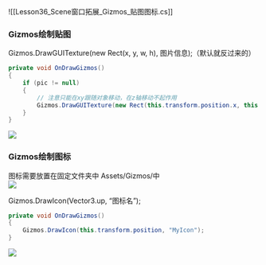 ![[Lesson36_Scene窗口拓展_Gizmos_贴图图标.cs]]

### Gizmos绘制贴图
Gizmos.DrawGUITexture(new Rect(x, y, w, h), 图片信息);（默认就反过来的）
```cs
private void OnDrawGizmos()
{
    if (pic != null)
    {
        // 注意只能在xy跟随对象移动，在z轴移动不起作用
        Gizmos.DrawGUITexture(new Rect(this.transform.position.x, this.transform.position.y, 160, 90), pic);
    }
}
```

![](https://linwentao785293209.github.io/images/%E7%BC%96%E8%BE%91%E5%99%A8%E6%8B%93%E5%B1%95/Unity/%E5%8E%9F%E7%94%9F%E7%BC%96%E8%BE%91%E5%99%A8%E6%8B%93%E5%B1%95/01.%E5%8E%9F%E7%94%9F%E7%BC%96%E8%BE%91%E5%99%A8%E6%8B%93%E5%B1%95%E5%9F%BA%E7%A1%80%E7%9F%A5%E8%AF%86/36.Scene%E7%AA%97%E5%8F%A3%E6%8B%93%E5%B1%95-Gizmos-%E8%B4%B4%E5%9B%BE%E5%9B%BE%E6%A0%87/1.png)

### Gizmos绘制图标
图标需要放置在固定文件夹中 Assets/Gizmos/中  
![](https://linwentao785293209.github.io/images/%E7%BC%96%E8%BE%91%E5%99%A8%E6%8B%93%E5%B1%95/Unity/%E5%8E%9F%E7%94%9F%E7%BC%96%E8%BE%91%E5%99%A8%E6%8B%93%E5%B1%95/01.%E5%8E%9F%E7%94%9F%E7%BC%96%E8%BE%91%E5%99%A8%E6%8B%93%E5%B1%95%E5%9F%BA%E7%A1%80%E7%9F%A5%E8%AF%86/36.Scene%E7%AA%97%E5%8F%A3%E6%8B%93%E5%B1%95-Gizmos-%E8%B4%B4%E5%9B%BE%E5%9B%BE%E6%A0%87/2.png)

Gizmos.DrawIcon(Vector3.up, “图标名”);
```cs
private void OnDrawGizmos()
{
    Gizmos.DrawIcon(this.transform.position, "MyIcon");
}
```

![](https://linwentao785293209.github.io/images/%E7%BC%96%E8%BE%91%E5%99%A8%E6%8B%93%E5%B1%95/Unity/%E5%8E%9F%E7%94%9F%E7%BC%96%E8%BE%91%E5%99%A8%E6%8B%93%E5%B1%95/01.%E5%8E%9F%E7%94%9F%E7%BC%96%E8%BE%91%E5%99%A8%E6%8B%93%E5%B1%95%E5%9F%BA%E7%A1%80%E7%9F%A5%E8%AF%86/36.Scene%E7%AA%97%E5%8F%A3%E6%8B%93%E5%B1%95-Gizmos-%E8%B4%B4%E5%9B%BE%E5%9B%BE%E6%A0%87/3.png)

